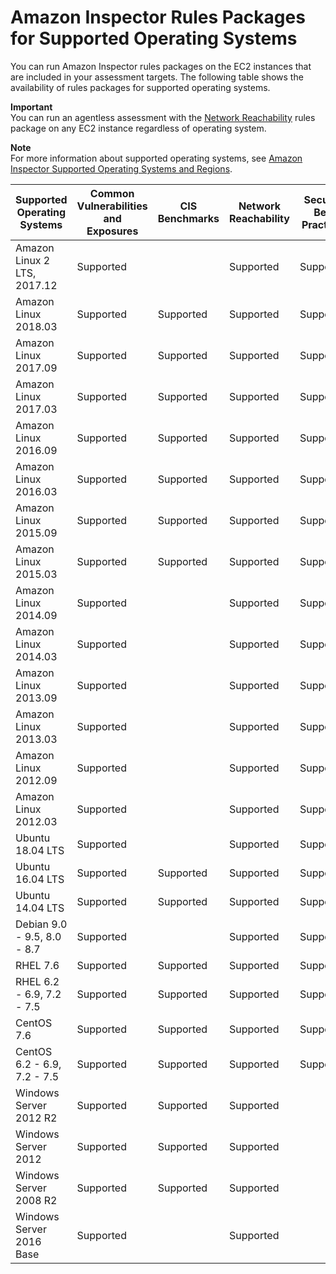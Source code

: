 # Amazon Inspector Rules Packages for Supported Operating Systems<a name="inspector_rule-packages_across_os"></a>

You can run Amazon Inspector rules packages on the EC2 instances that are included in your assessment targets\. The following table shows the availability of rules packages for supported operating systems\. 

**Important**  
You can run an agentless assessment with the [Network Reachability](inspector_network-reachability.md) rules package on any EC2 instance regardless of operating system\.

**Note**  
For more information about supported operating systems, see [Amazon Inspector Supported Operating Systems and Regions](inspector_supported_os_regions.md)\.


| Supported Operating Systems | Common Vulnerabilities and Exposures | CIS Benchmarks | Network Reachability | Security Best Practices | Runtime Behavior Analysis | 
| --- | --- | --- | --- | --- | --- | 
|  Amazon Linux 2 LTS, 2017\.12  |  Supported  |   |  Supported  |  Supported  |  Supported  | 
|  Amazon Linux 2018\.03  |  Supported  | Supported |  Supported  |  Supported  |  Supported  | 
|  Amazon Linux 2017\.09  |  Supported  | Supported |  Supported  |  Supported  |  Supported  | 
|  Amazon Linux 2017\.03  |  Supported  | Supported |  Supported  |  Supported  |  Supported  | 
|  Amazon Linux 2016\.09  |  Supported  | Supported |  Supported  |  Supported  |  Supported  | 
|  Amazon Linux 2016\.03  |  Supported  | Supported |  Supported  |  Supported  |  Supported  | 
|  Amazon Linux 2015\.09  |  Supported  | Supported |  Supported  |  Supported  |  Supported  | 
|  Amazon Linux 2015\.03  |  Supported  |  Supported  |  Supported  |  Supported  |  Supported  | 
|  Amazon Linux 2014\.09  |  Supported  |   |  Supported  | Supported |  | 
|  Amazon Linux 2014\.03  |  Supported  |   |  Supported  | Supported  |  | 
|  Amazon Linux 2013\.09  |  Supported  |   |  Supported  | Supported  |  | 
|  Amazon Linux 2013\.03  |  Supported  |   |  Supported  | Supported  |  | 
|  Amazon Linux 2012\.09  |  Supported  |   |  Supported  | Supported  |  | 
|  Amazon Linux 2012\.03  |  Supported  |   |  Supported  | Supported  |  | 
|  Ubuntu 18\.04 LTS  |  Supported  |  | Supported |  Supported  |  Supported  | 
|  Ubuntu 16\.04 LTS  |  Supported  | Supported |  Supported  |  Supported  |  Supported  | 
|  Ubuntu 14\.04 LTS  |  Supported  | Supported |  Supported  |  Supported  | Supported | 
|  Debian 9\.0 \- 9\.5, 8\.0 \- 8\.7  |  Supported  |  |  Supported  | Supported |  | 
|  RHEL 7\.6  |  Supported  | Supported |  Supported  |  Supported  |  | 
|  RHEL 6\.2 \- 6\.9, 7\.2 \- 7\.5   |  Supported  | Supported |  Supported  |  Supported  |  Supported  | 
|  CentOS 7\.6  |  Supported  | Supported |  Supported  |  Supported  |  | 
|  CentOS 6\.2 \- 6\.9, 7\.2 \- 7\.5   |  Supported  | Supported |  Supported  |  Supported  |  Supported  | 
|  Windows Server 2012 R2  |  Supported  |  Supported  |  Supported  |   |  Supported  | 
|  Windows Server 2012  |  Supported  |  Supported  |  Supported  |   |  Supported  | 
|  Windows Server 2008 R2  |  Supported  |  Supported  |  Supported  |   |  Supported  | 
|  Windows Server 2016 Base  |  Supported  |   |  Supported  |   |  Supported  | 